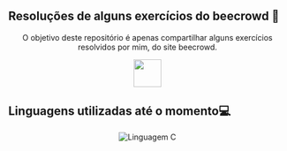 ﻿## Resoluções de alguns exercícios do beecrowd 📜

<div align="center">
    <p>
    O objetivo deste repositório é apenas compartilhar alguns exercícios resolvidos por mim, do site beecrowd.  </p>
    <a  href="https://www.beecrowd.com.br/judge/en/login"> <img  height="50em" src="[[[[[icons/icon-beecrowd.webp](https://res.cloudinary.com/crunchbase-production/image/upload/c_lpad,h_256,w_256,f_auto,q_auto:eco,dpr_1/w7dcihvaipthnr6qbv6z)](https://res.cloudinary.com/crunchbase-production/image/upload/c_lpad,h_256,w_256,f_auto,q_auto:eco,dpr_1/w7dcihvaipthnr6qbv6z)](https://resources.beecrowd.com.br/judge/img/5.0/logo-beecrowd.png?1635097036)](https://yt3.ggpht.com/MEi3P4DIaX7YpJw8mN-au5USwOKl3lrpExEIPOKxhJLHANXP6KUuy2pijJFWWbokAVoi7HPcgOU=s900-c-k-c0x00ffffff-no-rj)](https://res.cloudinary.com/crunchbase-production/image/upload/c_lpad,h_256,w_256,f_auto,q_auto:eco,dpr_1/w7dcihvaipthnr6qbv6z)"></a> 
</div>

 <h2>Linguagens utilizadas até o momento💻</h2> 

<div align="center"> 
    <img alt="Linguagem C" src="https://img.shields.io/badge/C-00599C?style=for-the-badge&logo=c&logoColor=white" />
<div>
